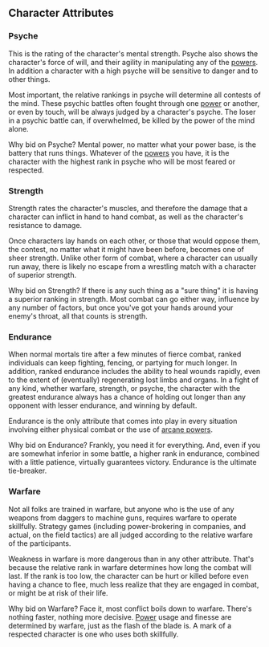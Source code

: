 ## Character Attributes

### Psyche

This is the rating of the character's mental strength.  Psyche also
shows the character's force of will, and their agility in manipulating
any of the [powers](PowersBalancesAndOpposites).  In addition a
character with a high psyche will be sensitive to danger and to other
things.
	
Most important, the relative rankings in psyche will determine all
contests of the mind.  These psychic battles often fought through one
[power](PowersBalancesAndOpposites) or another, or even by touch, will
be always judged by a character's psyche.  The loser in a psychic
battle can, if overwhelmed, be killed by the power of the mind alone.
	
Why bid on Psyche?  Mental power, no matter what your power base, is
the battery that runs things.  Whatever of the
[powers](PowersBalancesAndOpposites) you have, it is the character
with the highest rank in psyche who will be most feared or respected.

### Strength

Strength rates the character's muscles, and therefore the damage that
a character can inflict in hand to hand combat, as well as the
character's resistance to damage.
	
Once characters lay hands on each other, or those that would oppose
them, the contest, no matter what it might have been before, becomes
one of sheer strength.  Unlike other form of combat, where a character
can usually run away, there is likely no escape from a wrestling match
with a character of superior strength.
	
Why bid on Strength? If there is any such thing as a "sure thing" it
is having a superior ranking in strength.  Most combat can go either
way, influence by any number of factors, but once you've got your
hands around your enemy's throat, all that counts is strength.

### Endurance

When normal mortals tire after a few minutes of fierce combat, ranked
individuals can keep fighting, fencing, or partying for much longer.
In addition, ranked endurance includes the ability to heal wounds
rapidly, even to the extent of (eventually) regenerating lost limbs
and organs.  In a fight of any kind, whether warfare, strength, or
psyche, the character with the greatest endurance always has a chance
of holding out longer than any opponent with lesser endurance, and
winning by default.
	
Endurance is the only attribute that comes into play in every
situation involving either physical combat or the use of [arcane
powers](PowersBalancesAndOpposites).
	
Why bid on Endurance?  Frankly, you need it for everything.  And, even
if you are somewhat inferior in some battle, a higher rank in
endurance, combined with a little patience, virtually guarantees
victory.  Endurance is the ultimate tie-breaker.
	
### Warfare

Not all folks are trained in warfare, but anyone who is the use of any
weapons from daggers to machine guns, requires warfare to operate
skillfully.  Strategy games (including power-brokering in companies,
and actual, on the field tactics) are all judged according to the
relative warfare of the participants.
	
Weakness in warfare is more dangerous than in any other attribute.
That's because the relative rank in warfare determines how long the
combat will last.  If the rank is too low, the character can be hurt
or killed before even having a chance to flee, much less realize that
they are engaged in combat, or might be at risk of their life.
	
Why bid on Warfare?  Face it, most conflict boils down to warfare.
There's nothing faster, nothing more
decisive. [Power](PowersBalancesAndOpposites) usage and finesse are
determined by warfare, just as the flash of the blade is.  A mark of a
respected character is one who uses both skillfully.
